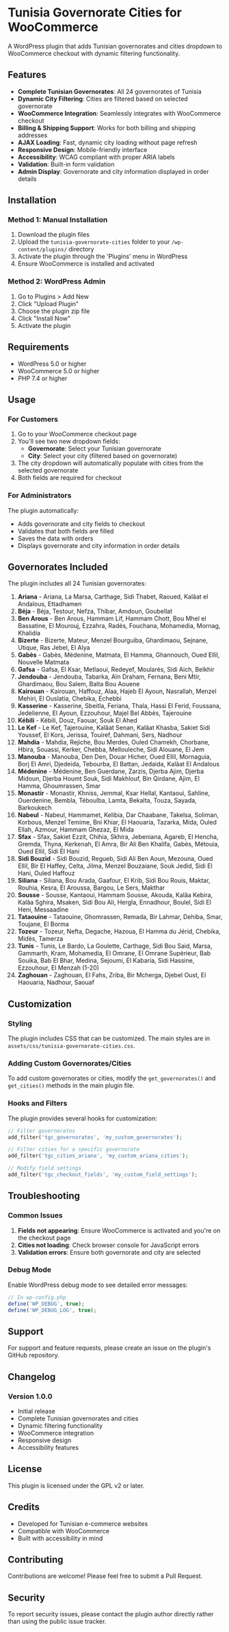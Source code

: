 # Tunisia Governorate Cities for WooCommerce

A WordPress plugin that adds Tunisian governorates and cities dropdown to WooCommerce checkout with dynamic filtering functionality.

## Features

- **Complete Tunisian Governorates**: All 24 governorates of Tunisia
- **Dynamic City Filtering**: Cities are filtered based on selected governorate
- **WooCommerce Integration**: Seamlessly integrates with WooCommerce checkout
- **Billing & Shipping Support**: Works for both billing and shipping addresses
- **AJAX Loading**: Fast, dynamic city loading without page refresh
- **Responsive Design**: Mobile-friendly interface
- **Accessibility**: WCAG compliant with proper ARIA labels
- **Validation**: Built-in form validation
- **Admin Display**: Governorate and city information displayed in order details

## Installation

### Method 1: Manual Installation

1. Download the plugin files
2. Upload the `tunisia-governorate-cities` folder to your `/wp-content/plugins/` directory
3. Activate the plugin through the 'Plugins' menu in WordPress
4. Ensure WooCommerce is installed and activated

### Method 2: WordPress Admin

1. Go to Plugins > Add New
2. Click "Upload Plugin"
3. Choose the plugin zip file
4. Click "Install Now"
5. Activate the plugin

## Requirements

- WordPress 5.0 or higher
- WooCommerce 5.0 or higher
- PHP 7.4 or higher

## Usage

### For Customers

1. Go to your WooCommerce checkout page
2. You'll see two new dropdown fields:
   - **Governorate**: Select your Tunisian governorate
   - **City**: Select your city (filtered based on governorate)
3. The city dropdown will automatically populate with cities from the selected governorate
4. Both fields are required for checkout

### For Administrators

The plugin automatically:
- Adds governorate and city fields to checkout
- Validates that both fields are filled
- Saves the data with orders
- Displays governorate and city information in order details

## Governorates Included

The plugin includes all 24 Tunisian governorates:

1. **Ariana** - Ariana, La Marsa, Carthage, Sidi Thabet, Raoued, Kalâat el Andalous, Ettadhamen
2. **Béja** - Béja, Testour, Nefza, Thibar, Amdoun, Goubellat
3. **Ben Arous** - Ben Arous, Hammam Lif, Hammam Chott, Bou Mhel el Bassatine, El Mourouj, Ezzahra, Radès, Fouchana, Mohamedia, Mornag, Khalidia
4. **Bizerte** - Bizerte, Mateur, Menzel Bourguiba, Ghardimaou, Sejnane, Utique, Ras Jebel, El Alya
5. **Gabès** - Gabès, Médenine, Matmata, El Hamma, Ghannouch, Oued Ellil, Nouvelle Matmata
6. **Gafsa** - Gafsa, El Ksar, Metlaoui, Redeyef, Moularès, Sidi Aich, Belkhir
7. **Jendouba** - Jendouba, Tabarka, Aïn Draham, Fernana, Beni Mtir, Ghardimaou, Bou Salem, Balta Bou Aouene
8. **Kairouan** - Kairouan, Haffouz, Alaa, Hajeb El Ayoun, Nasrallah, Menzel Mehiri, El Ouslatia, Chebika, Echebbi
9. **Kasserine** - Kasserine, Sbeitla, Feriana, Thala, Hassi El Ferid, Foussana, Jedelienne, El Ayoun, Ezzouhour, Majel Bel Abbès, Tajerouine
10. **Kébili** - Kébili, Douz, Faouar, Souk El Ahed
11. **Le Kef** - Le Kef, Tajerouine, Kalâat Senan, Kalâat Khasba, Sakiet Sidi Youssef, El Kors, Jerissa, Touiref, Dahmani, Sers, Nadhour
12. **Mahdia** - Mahdia, Rejiche, Bou Merdes, Ouled Chamekh, Chorbane, Hbira, Souassi, Kerker, Chebba, Mellouleche, Sidi Alouane, El Jem
13. **Manouba** - Manouba, Den Den, Douar Hicher, Oued Ellil, Mornaguia, Borj El Amri, Djedeida, Tebourba, El Battan, Jedaida, Kalâat El Andalous
14. **Médenine** - Médenine, Ben Guerdane, Zarzis, Djerba Ajim, Djerba Midoun, Djerba Houmt Souk, Sidi Makhlouf, Bin Qirdane, Ajim, El Hamma, Ghoumrassen, Smar
15. **Monastir** - Monastir, Khniss, Jemmal, Ksar Hellal, Kantaoui, Sahline, Ouerdenine, Bembla, Téboulba, Lamta, Bekalta, Touza, Sayada, Barkoukech
16. **Nabeul** - Nabeul, Hammamet, Kelibia, Dar Chaabane, Takelsa, Soliman, Korbous, Menzel Temime, Bni Khiar, El Haouaria, Tazarka, Mida, Ouled Ellah, Azmour, Hammam Ghezaz, El Mida
17. **Sfax** - Sfax, Sakiet Ezzit, Chihia, Skhira, Jebeniana, Agareb, El Hencha, Gremda, Thyna, Kerkenah, El Amra, Bir Ali Ben Khalifa, Gabès, Métouia, Oued Ellil, Sidi El Hani
18. **Sidi Bouzid** - Sidi Bouzid, Regueb, Sidi Ali Ben Aoun, Mezouna, Oued Ellil, Bir El Haffey, Celta, Jilma, Menzel Bouzaiane, Souk Jedid, Sidi El Hani, Ouled Haffouz
19. **Siliana** - Siliana, Bou Arada, Gaafour, El Krib, Sidi Bou Rouis, Maktar, Rouhia, Kesra, El Aroussa, Bargou, Le Sers, Makthar
20. **Sousse** - Sousse, Kantaoui, Hammam Sousse, Akouda, Kalâa Kebira, Kalâa Sghira, Msaken, Sidi Bou Ali, Hergla, Ennadhour, Boulel, Sidi El Heni, Messaadine
21. **Tataouine** - Tataouine, Ghomrassen, Remada, Bir Lahmar, Dehiba, Smar, Toujane, El Borma
22. **Tozeur** - Tozeur, Nefta, Degache, Hazoua, El Hamma du Jérid, Chebika, Midès, Tamerza
23. **Tunis** - Tunis, Le Bardo, La Goulette, Carthage, Sidi Bou Said, Marsa, Gammarth, Kram, Mohamedia, El Omrane, El Omrane Supérieur, Bab Souika, Bab El Bhar, Medina, Sejoumi, El Kabaria, Sidi Hassine, Ezzouhour, El Menzah (1-20)
24. **Zaghouan** - Zaghouan, El Fahs, Zriba, Bir Mcherga, Djebel Oust, El Haouaria, Nadhour, Saouaf

## Customization

### Styling

The plugin includes CSS that can be customized. The main styles are in `assets/css/tunisia-governorate-cities.css`.

### Adding Custom Governorates/Cities

To add custom governorates or cities, modify the `get_governorates()` and `get_cities()` methods in the main plugin file.

### Hooks and Filters

The plugin provides several hooks for customization:

```php
// Filter governorates
add_filter('tgc_governorates', 'my_custom_governorates');

// Filter cities for a specific governorate
add_filter('tgc_cities_ariana', 'my_custom_ariana_cities');

// Modify field settings
add_filter('tgc_checkout_fields', 'my_custom_field_settings');
```

## Troubleshooting

### Common Issues

1. **Fields not appearing**: Ensure WooCommerce is activated and you're on the checkout page
2. **Cities not loading**: Check browser console for JavaScript errors
3. **Validation errors**: Ensure both governorate and city are selected

### Debug Mode

Enable WordPress debug mode to see detailed error messages:

```php
// In wp-config.php
define('WP_DEBUG', true);
define('WP_DEBUG_LOG', true);
```

## Support

For support and feature requests, please create an issue on the plugin's GitHub repository.

## Changelog

### Version 1.0.0
- Initial release
- Complete Tunisian governorates and cities
- Dynamic filtering functionality
- WooCommerce integration
- Responsive design
- Accessibility features

## License

This plugin is licensed under the GPL v2 or later.

## Credits

- Developed for Tunisian e-commerce websites
- Compatible with WooCommerce
- Built with accessibility in mind

## Contributing

Contributions are welcome! Please feel free to submit a Pull Request.

## Security

To report security issues, please contact the plugin author directly rather than using the public issue tracker. 